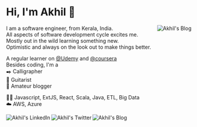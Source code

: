 # Hi, I'm Akhil :panda_face: #

<a href="https://loquacioussoul.wordpress.com/">
<img align="right" alt="Akhil's Blog" src="https://media-exp1.licdn.com/dms/image/C5603AQGSfMIVf1BFuw/profile-displayphoto-shrink_200_200/0?e=1600905600&v=beta&t=M8g97-qeLjoL081idO6Hpwch1e_qP7mskvP33BhgwyU"/>
</a>

I am a software engineer, from Kerala, India. <br/>
All aspects of software development cycle excites me. </br>
Mostly out in the wild learning something new. <br/>
Optimistic and always on the look out to make things better.


A regular learner on [@Udemy](www.udemy.com) and [@coursera](www.coursera.org) <br/>
Besides coding, I'm a <br/> :black_nib: Calligrapher <br/> :guitar: Guitarist <br/> :book: Amateur blogger 

:man_technologist:   Javascript, ExtJS, React, Scala, Java, ETL, Big Data <br/>
:cloud:   AWS, Azure

<a href="https://www.linkedin.com/in/akhil-j-a614b8100/">
<img align="left" alt="Akhil's LinkedIn" src="https://img.icons8.com/cute-clipart/64/000000/linkedin.png"/>
</a>

<a href="https://twitter.com/akitheguitarist">
<img align="left" alt="Akhil's Twitter" src="https://img.icons8.com/cute-clipart/64/000000/twitter.png"/>
</a>

<a href="https://loquacioussoul.wordpress.com/">
<img align="left" alt="Akhil's Blog" src="https://img.icons8.com/nolan/64/wordpress.png"/>
</a>


